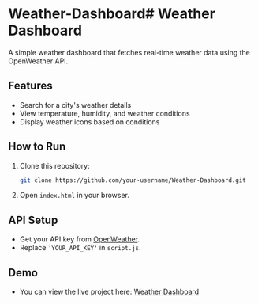 # Weather-Dashboard# Weather Dashboard
A simple weather dashboard that fetches real-time weather data using the OpenWeather API.

## Features
- Search for a city's weather details
- View temperature, humidity, and weather conditions
- Display weather icons based on conditions

## How to Run
1. Clone this repository:
    ```bash
    git clone https://github.com/your-username/Weather-Dashboard.git
    ```
2. Open `index.html` in your browser.

## API Setup
- Get your API key from [OpenWeather](https://openweathermap.org/api).
- Replace `'YOUR_API_KEY'` in `script.js`.

## Demo
- You can view the live project here: [Weather Dashboard](https://your-site-name.netlify.app)
